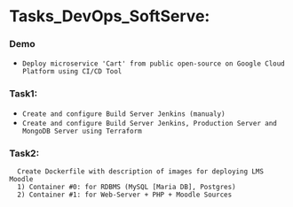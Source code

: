 # Tasks_DevOps_SoftServe:
### Demo 
  - `Deploy microservice 'Cart' from public open-source on Google Cloud Platform using CI/CD Tool`

### Task1: 
  - `Create and configure Build Server Jenkins (manualy)`
  - `Create and configure Build Server Jenkins, Production Server and MongoDB Server using Terraform`
  
### Task2:
 ```
   Create Dockerfile with description of images for deploying LMS Moodle
   1) Сontainer #0: for RDBMS (MySQL [Maria DB], Postgres)
   2) Container #1: for Web-Server + PHP + Moodle Sources 
 ```
 
